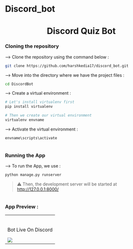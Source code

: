 # Discord_bot

<div align="center">

# Discord Quiz Bot
</div>

### Cloning the repository

--> Clone the repository using the command below :
```bash
git clone https://github.com/harshkedia17/discord_bot.git

```

--> Move into the directory where we have the project files : 
```bash
cd DiscordBot


```

--> Create a virtual environment :
```bash
# Let's install virtualenv first
pip install virtualenv

# Then we create our virtual environment
virtualenv envname

```

--> Activate the virtual environment :
```bash
envname\scripts\activate

```
#

### Running the App

--> To run the App, we use :
```bash
python manage.py runserver

```

> ⚠ Then, the development server will be started at http://127.0.0.1:8000/

#

### App Preview :

<table width="100%"> 
<tr>
<td width="100%">      
&nbsp; 
<br>
<p align="center">
  Bot Live On Discord
</p>
<img src="https://user-images.githubusercontent.com/83446317/149735933-8afd1147-ead6-484c-9c0e-8773b5df8e60.png">
</td> 


